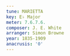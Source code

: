 ```yaml
---
tune: MARIETTA
key: E♭ Major
meter: 7.6.7.6.
composer: J. E. White
arranger: Simon Browne
year: 1835-1909
anacrusis: '0'
---
```

